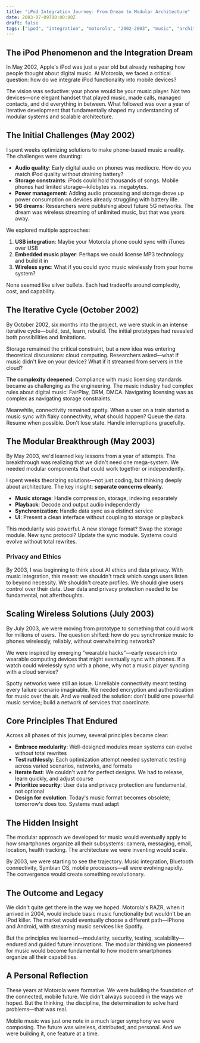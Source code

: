 ```yaml
---
title: "iPod Integration Journey: From Dream to Modular Architecture"
date: 2003-07-09T00:00:00Z
draft: false
tags: ["ipod", "integration", "motorola", "2002-2003", "music", "architecture", "modularity", "wireless"]
---
```


## The iPod Phenomenon and the Integration Dream

In May 2002, Apple's iPod was just a year old but already reshaping how people thought about digital music. At Motorola, we faced a critical question: how do we integrate iPod functionality into mobile devices?

The vision was seductive: your phone would be your music player. Not two devices—one elegant handset that played music, made calls, managed contacts, and did everything in between. What followed was over a year of iterative development that fundamentally shaped my understanding of modular systems and scalable architecture.

## The Initial Challenges (May 2002)

I spent weeks optimizing solutions to make phone-based music a reality. The challenges were daunting:

- **Audio quality**: Early digital audio on phones was mediocre. How do you match iPod quality without draining battery?
- **Storage constraints**: iPods could hold thousands of songs. Mobile phones had limited storage—kilobytes vs. megabytes.
- **Power management**: Adding audio processing and storage drove up power consumption on devices already struggling with battery life.
- **5G dreams**: Researchers were publishing about future 5G networks. The dream was wireless streaming of unlimited music, but that was years away.

We explored multiple approaches:
1. **USB integration**: Maybe your Motorola phone could sync with iTunes over USB
2. **Embedded music player**: Perhaps we could license MP3 technology and build it in
3. **Wireless sync**: What if you could sync music wirelessly from your home system?

None seemed like silver bullets. Each had tradeoffs around complexity, cost, and capability.

## The Iterative Cycle (October 2002)

By October 2002, six months into the project, we were stuck in an intense iterative cycle—build, test, learn, rebuild. The initial prototypes had revealed both possibilities and limitations.

Storage remained the critical constraint, but a new idea was entering theoretical discussions: cloud computing. Researchers asked—what if music didn't live on your device? What if it streamed from servers in the cloud?

**The complexity deepened**: Compliance with music licensing standards became as challenging as the engineering. The music industry had complex rules about digital music: FairPlay, DRM, DMCA. Navigating licensing was as complex as navigating storage constraints.

Meanwhile, connectivity remained spotty. When a user on a train started a music sync with flaky connectivity, what should happen? Queue the data. Resume when possible. Don't lose state. Handle interruptions gracefully.

## The Modular Breakthrough (May 2003)

By May 2003, we'd learned key lessons from a year of attempts. The breakthrough was realizing that we didn't need one mega-system. We needed modular components that could work together or independently.

I spent weeks theorizing solutions—not just coding, but thinking deeply about architecture. The key insight: **separate concerns cleanly**.

- **Music storage**: Handle compression, storage, indexing separately
- **Playback**: Decode and output audio independently
- **Synchronization**: Handle data sync as a distinct service
- **UI**: Present a clean interface without coupling to storage or playback

This modularity was powerful. A new storage format? Swap the storage module. New sync protocol? Update the sync module. Systems could evolve without total rewrites.

### Privacy and Ethics

By 2003, I was beginning to think about AI ethics and data privacy. With music integration, this meant: we shouldn't track which songs users listen to beyond necessity. We shouldn't create profiles. We should give users control over their data. User data and privacy protection needed to be fundamental, not afterthoughts.

## Scaling Wireless Solutions (July 2003)

By July 2003, we were moving from prototype to something that could work for millions of users. The question shifted: how do you synchronize music to phones wirelessly, reliably, without overwhelming networks?

We were inspired by emerging "wearable hacks"—early research into wearable computing devices that might eventually sync with phones. If a watch could wirelessly sync with a phone, why not a music player syncing with a cloud service?

Spotty networks were still an issue. Unreliable connectivity meant testing every failure scenario imaginable. We needed encryption and authentication for music over the air. And we realized the solution: don't build one powerful music service; build a network of services that coordinate.

## Core Principles That Endured

Across all phases of this journey, several principles became clear:

- **Embrace modularity**: Well-designed modules mean systems can evolve without total rewrites
- **Test ruthlessly**: Each optimization attempt needed systematic testing across varied scenarios, networks, and formats
- **Iterate fast**: We couldn't wait for perfect designs. We had to release, learn quickly, and adjust course
- **Prioritize security**: User data and privacy protection are fundamental, not optional
- **Design for evolution**: Today's music format becomes obsolete; tomorrow's does too. Systems must adapt

## The Hidden Insight

The modular approach we developed for music would eventually apply to how smartphones organize all their subsystems: camera, messaging, email, location, health tracking. The architecture we were inventing would scale.

By 2003, we were starting to see the trajectory. Music integration, Bluetooth connectivity, Symbian OS, mobile processors—all were evolving rapidly. The convergence would create something revolutionary.

## The Outcome and Legacy

We didn't quite get there in the way we hoped. Motorola's RAZR, when it arrived in 2004, would include basic music functionality but wouldn't be an iPod killer. The market would eventually choose a different path—iPhone and Android, with streaming music services like Spotify.

But the principles we learned—modularity, security, testing, scalability—endured and guided future innovations. The modular thinking we pioneered for music would become fundamental to how modern smartphones organize all their capabilities.

## A Personal Reflection

These years at Motorola were formative. We were building the foundation of the connected, mobile future. We didn't always succeed in the ways we hoped. But the thinking, the discipline, the determination to solve hard problems—that was real.

Mobile music was just one note in a much larger symphony we were composing. The future was wireless, distributed, and personal. And we were building it, one feature at a time.
